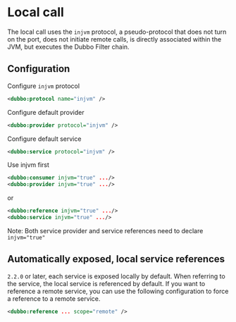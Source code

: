 # Local call

The local call uses the `injvm` protocol, a pseudo-protocol that does not turn on the port, does not initiate remote calls, is directly associated within the JVM, but executes the Dubbo Filter chain.

## Configuration

Configure `injvm` protocol

```xml
<dubbo:protocol name="injvm" />
```

Configure default provider

```xml
<dubbo:provider protocol="injvm" />
```

Configure default service

```xml
<dubbo:service protocol="injvm" />
```

Use injvm first

```xml
<dubbo:consumer injvm="true" .../>
<dubbo:provider injvm="true" .../>
```

or

```xml
<dubbo:reference injvm="true" .../>
<dubbo:service injvm="true" .../>
```

Note: Both service provider and service references need to declare `injvm="true"`

## Automatically exposed, local service references

`2.2.0` or later, each service is exposed locally by default. When referring to the service, the local service is referenced by default. If you want to reference a remote service, you can use the following configuration to force a reference to a remote service.


```xml
<dubbo:reference ... scope="remote" />
```
